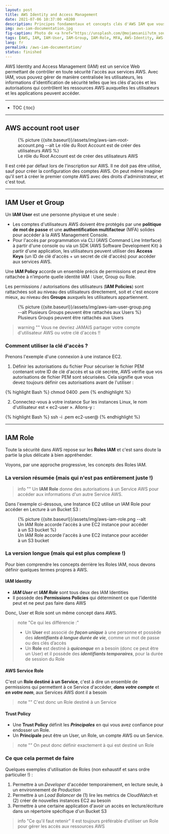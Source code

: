 ```yaml
---
layout: post
title: AWS Identity and Access Management
date: 2021-07-06 10:37:00 +0200
description: Principes fondamentaux et concepts clés d'AWS IAM que vous devez connaître. Tutoriel, mode d'emploi.
img: aws-iam-documentation.jpg
fig-caption: Photo de <a href="https://unsplash.com/@mojamsanii?utm_source=unsplash&utm_medium=referral&utm_content=creditCopyText">Moja Msanii</a> sur <a href="https://unsplash.com/s/photos/bank?utm_source=unsplash&utm_medium=referral&utm_content=creditCopyText">Unsplash</a>
tags: [AWS, IAM, IAM-User, IAM-Group, IAM-Role, MFA, AWS-Identity, AWS-Policy, IAM-Service-Role, AWS-Trust-Policy, AWS-Principale, Documentation]
lang: fr
permalink: /aws-iam-documentation/
status: finished
---
```


AWS Identity and Access Management (IAM) est un service Web permettant de contrôler en toute sécurité l'accès aux services AWS. Avec IAM, vous pouvez gérer de manière centralisée les utilisateurs, les informations d'identification de sécurité telles que les clés d'accès et les autorisations qui contrôlent les ressources AWS auxquelles les utilisateurs et les applications peuvent accéder.

<hr class="hr-text" data-content="Content">

* TOC
{:toc}

<hr class="hr-text" data-content="Root Account">

## AWS account root user

<figure class="article">
  {% picture {{site.baseurl}}/assets/img/aws-iam-root-account.png --alt Le rôle du Root Account est de créer des utilisateurs AWS %}
  <figcaption>Le rôle du Root Account est de créer des utilisateurs AWS</figcaption>
</figure>

Il est créé par défaut lors de l'inscription sur AWS. Il ne doit pas être utilisé, sauf pour créer la configuration des comptes AWS. On peut même imaginer qu'il sert à créer le premier compte AWS avec des droits d'administrateur, et c'est tout.

<hr class="hr-text" data-content="User & Group">

## IAM User et Group

Un **IAM User** est une personne physique et une seule :
- Les comptes d'utilisateurs AWS doivent être protégés par une **politique de mot de passe** et une **authentification multifacteur** (MFA) solides pour accéder à la AWS Management Console.
- Pour l'accès par programmation via CLI (AWS Command Line Interface) à partir d'une console ou via un SDK (AWS Software Development Kit) à partir d'une application, les utilisateurs peuvent utiliser des **Access Keys** (un ID de clé d'accès + un secret de clé d'accès) pour accéder aux services AWS.

Une **IAM Policy** accorde un ensemble précis de permissions et peut être rattachée à n’importe quelle identité IAM : User, Group ou Role.

Les permissions / autorisations des utilisateurs (**IAM Policies**) sont rattachées soit au niveau des utilisateurs directement, soit et c'est encore mieux, au niveau des **Groups** auxquels les utilisateurs appartiennent.

<figure class="article">
  {% picture {{site.baseurl}}/assets/img/aws-iam-user-group.png --alt Plusieurs Groups peuvent être rattachés aux Users %}
  <figcaption>Plusieurs Groups peuvent être rattachés aux Users</figcaption>
</figure>


> warning ""
> Vous ne devriez JAMAIS partager votre compte d'utilisateur AWS ou votre clé d'accès !!

### Comment utiliser la clé d'accès ?

Prenons l'exemple d'une connexion à une instance EC2.


1. Définir les autorisations du fichier
Pour sécuriser le fichier PEM contenant votre ID de clé d'accès et sa clé secrète, AWS vérifie que vos autorisations de fichier PEM sont sécurisées. Cela signifie que vous devez toujours définir ces autorisations avant de l'utiliser :

{% highlight Bash %}
chmod 0400 <ACCESS-KEY-FILE>.pem
{% endhighlight %}

2. Connectez-vous à votre instance
Sur les instances Linux, le nom d'utilisateur est « ec2-user ». Allons-y :

{% highlight Bash %}
ssh -i <ACCESS-KEY-FILE>.pem ec2-user@<PUBLIC-IP-SERVER>
{% endhighlight %}

<hr class="hr-text" data-content="IAM Role">

## IAM Role

Toute la sécurité dans AWS repose sur les **Roles IAM** et c'est sans doute la partie la plus délicate à bien appréhender.

Voyons, par une approche progressive, les concepts des Roles IAM.

### La version résumée (mais qui n'est pas entièrement juste !)

  > info ""
  > Un **IAM Role** donne des autorisations à un Service AWS pour accéder aux informations d'un autre Service AWS.

  Dans l'exemple ci-dessous, une Instance EC2 utilise un IAM Role pour accéder en Lecture à un Bucket S3 :

<figure class="article">
  {% picture {{site.baseurl}}/assets/img/aws-iam-role.png --alt Un IAM Role accorde l'accès à une EC2 instance pour accéder à un S3 bucket %}
  <figcaption>Un IAM Role accorde l'accès à une EC2 instance pour accéder à un S3 bucket</figcaption>
</figure>

### La version longue (mais qui est plus complexe !)

Pour bien comprendre les concepts derrière les Roles IAM, nous devons définir quelques termes propres à AWS.

#### IAM Identity
* ***IAM User*** et ***IAM Role*** sont tous deux des IAM Identities
* Il possède des **Permissions Policies** qui déterminent ce que l’identité peut et ne peut pas faire dans AWS

Donc, User et Role sont un même concept dans AWS. 

> note "Ce qui les différencie :"
> - Un **User** est associé de ***façon unique*** à une personne et possède des ***identifiants à longue durée de vie***, comme un mot de passe ou des clés d’accès
> - Un **Role** est destiné à ***quiconque*** en a besoin (donc ce peut être un User) et il possède des ***identifiants temporaires***, pour la durée de session du Role

#### AWS Service Role

C'est un **Role destiné à un Service**, c'est à dire un ensemble de permissions qui permettent à ce Service d'accéder, ***dans votre compte*** et ***en votre nom***, aux Services AWS dont il a besoin

> note ""
> C'est donc un Role destiné à un Service

#### Trust Policy

- Une **Trust Policy** définit les ***Principales*** en qui vous avez confiance pour endosser un Role. 
- Un **Principale** peut être un User, un Role, un compte AWS ou un Service.

> note ""
> On peut donc définir exactement à qui est destiné un Role

### Ce que cela permet de faire

Quelques exemples d'utilisation de Roles (non exhaustif et sans ordre particulier !) :

1. Permettre à un *Developer* d'accéder temporairement, en lecture seule, à un environnement de *Production*
1. Permettre à un *Load Balancer* de (1) lire les metrics de CloudWatch et (2) créer de nouvelles instances EC2 au besoin
1. Permettre à une certaine application d'avoir un accès en lecture/écriture dans un répertoire spécifique d'un Bucket S3


> info "Ce qu'il faut retenir"
> Il est toujours préférable d'utiliser un Role pour gérer les accès aux ressources AWS